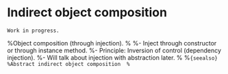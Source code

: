 # Indirect object composition

```{warning}
Work in progress.
```

%Object composition (through injection).
%
%- Inject through constructor or through instance method.
%- Principle: Inversion of control (dependency injection).
%- Will talk about injection with abstraction later.
%
%```{seealso}
%Abstract indirect object composition 
%```
